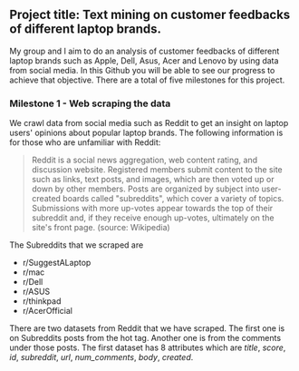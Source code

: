 ## Project title: Text mining on customer feedbacks of different laptop brands.

My group and I aim to do an analysis of customer feedbacks of different laptop brands such as Apple, Dell, Asus, Acer and Lenovo by using data from social media. In this Github you will be able to see our progress to achieve that objective. There are a total of five milestones for this project.

### Milestone 1 - Web scraping the data

We crawl data from social media such as Reddit to get an insight on laptop users' opinions about popular laptop brands. The following information is for those who are unfamiliar with Reddit:
> Reddit is a social news aggregation, web content rating, and discussion website. Registered members submit content to the site such as links, text posts, and images, which are then voted up or down by other members. Posts are organized by subject into user-created boards called "subreddits", which cover a variety of topics. Submissions with more up-votes appear towards the top of their subreddit and, if they receive enough up-votes, ultimately on the site's front page. (source: Wikipedia)

The Subreddits that we scraped are
- r/SuggestALaptop
- r/mac
- r/Dell
- r/ASUS
- r/thinkpad
- r/AcerOfficial

There are two datasets from Reddit that we have scraped. The first one is on Subreddits posts from the hot tag. Another one is from the comments under those posts. The first dataset has 8 attributes which are *title*, *score*, *id*, *subreddit*, *url*, *num_comments*, *body*, *created*.
